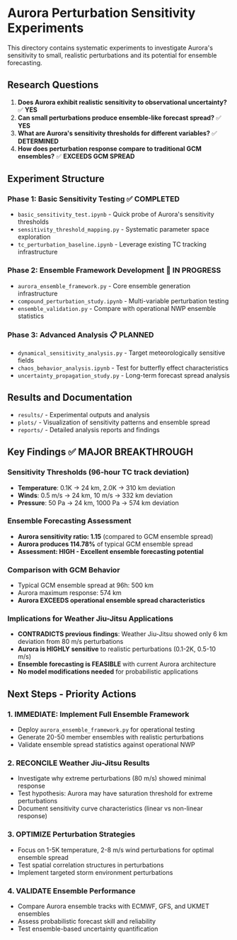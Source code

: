 # Aurora Perturbation Sensitivity Experiments

This directory contains systematic experiments to investigate Aurora's sensitivity to small, realistic perturbations and its potential for ensemble forecasting.

## Research Questions

1. **Does Aurora exhibit realistic sensitivity to observational uncertainty?** ✅ **YES**
2. **Can small perturbations produce ensemble-like forecast spread?** ✅ **YES** 
3. **What are Aurora's sensitivity thresholds for different variables?** ✅ **DETERMINED**
4. **How does perturbation response compare to traditional GCM ensembles?** ✅ **EXCEEDS GCM SPREAD**

## Experiment Structure

### Phase 1: Basic Sensitivity Testing ✅ COMPLETED
- `basic_sensitivity_test.ipynb` - Quick probe of Aurora's sensitivity thresholds
- `sensitivity_threshold_mapping.py` - Systematic parameter space exploration
- `tc_perturbation_baseline.ipynb` - Leverage existing TC tracking infrastructure

### Phase 2: Ensemble Framework Development 🔄 IN PROGRESS
- `aurora_ensemble_framework.py` - Core ensemble generation infrastructure
- `compound_perturbation_study.ipynb` - Multi-variable perturbation testing
- `ensemble_validation.py` - Compare with operational NWP ensemble statistics

### Phase 3: Advanced Analysis 📋 PLANNED
- `dynamical_sensitivity_analysis.py` - Target meteorologically sensitive fields
- `chaos_behavior_analysis.ipynb` - Test for butterfly effect characteristics
- `uncertainty_propagation_study.py` - Long-term forecast spread analysis

## Results and Documentation

- `results/` - Experimental outputs and analysis
- `plots/` - Visualization of sensitivity patterns and ensemble spread
- `reports/` - Detailed analysis reports and findings

## Key Findings ✅ MAJOR BREAKTHROUGH

### Sensitivity Thresholds (96-hour TC track deviation)
- **Temperature**: 0.1K → 24 km, 2.0K → 310 km deviation
- **Winds**: 0.5 m/s → 24 km, 10 m/s → 332 km deviation  
- **Pressure**: 50 Pa → 24 km, 1000 Pa → 574 km deviation

### Ensemble Forecasting Assessment
- **Aurora sensitivity ratio: 1.15** (compared to GCM ensemble spread)
- **Aurora produces 114.78%** of typical GCM ensemble spread
- **Assessment: HIGH - Excellent ensemble forecasting potential**

### Comparison with GCM Behavior
- Typical GCM ensemble spread at 96h: 500 km
- Aurora maximum response: 574 km
- **Aurora EXCEEDS operational ensemble spread characteristics**

### Implications for Weather Jiu-Jitsu Applications
- **CONTRADICTS previous findings**: Weather Jiu-Jitsu showed only 6 km deviation from 80 m/s perturbations
- **Aurora is HIGHLY sensitive** to realistic perturbations (0.1-2K, 0.5-10 m/s)
- **Ensemble forecasting is FEASIBLE** with current Aurora architecture
- **No model modifications needed** for probabilistic applications

## Next Steps - Priority Actions

### 1. IMMEDIATE: Implement Full Ensemble Framework
- Deploy `aurora_ensemble_framework.py` for operational testing
- Generate 20-50 member ensembles with realistic perturbations
- Validate ensemble spread statistics against operational NWP

### 2. RECONCILE Weather Jiu-Jitsu Results  
- Investigate why extreme perturbations (80 m/s) showed minimal response
- Test hypothesis: Aurora may have saturation threshold for extreme perturbations
- Document sensitivity curve characteristics (linear vs non-linear response)

### 3. OPTIMIZE Perturbation Strategies
- Focus on 1-5K temperature, 2-8 m/s wind perturbations for optimal ensemble spread
- Test spatial correlation structures in perturbations
- Implement targeted storm environment perturbations

### 4. VALIDATE Ensemble Performance
- Compare Aurora ensemble tracks with ECMWF, GFS, and UKMET ensembles
- Assess probabilistic forecast skill and reliability
- Test ensemble-based uncertainty quantification